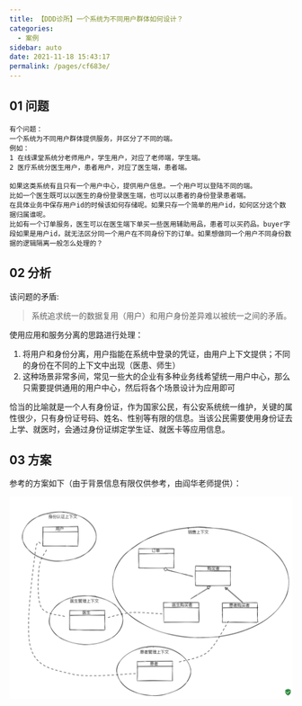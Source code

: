 ```yaml
---
title: 【DDD诊所】一个系统为不同用户群体如何设计？
categories: 
  - 案例
sidebar: auto
date: 2021-11-18 15:43:17
permalink: /pages/cf683e/
---
```


## 01 问题

```
有个问题：
一个系统为不同用户群体提供服务，并区分了不同的端。
例如：
1 在线课堂系统分老师用户，学生用户，对应了老师端，学生端。
2 医疗系统分医生用户，患者用户，对应了医生端，患者端。

如果这类系统有且只有一个用户中心，提供用户信息。一个用户可以登陆不同的端。
比如一个医生既可以以医生的身份登录医生端，也可以以患者的身份登录患者端。
在具体业务中保存用户id的时候该如何存储呢。如果只存一个简单的用户id，如何区分这个数据归属谁呢。
比如有一个订单服务，医生可以在医生端下单买一些医用辅助用品，患者可以买药品。buyer字段如果是用户id，就无法区分同一个用户在不同身份下的订单。如果想做同一个用户不同身份数据的逻辑隔离一般怎么处理的？
```

## 02 分析

该问题的矛盾:

>  系统追求统一的数据复用（用户）和用户身份差异难以被统一之间的矛盾。

使用应用和服务分离的思路进行处理：

1. 将用户和身份分离，用户指能在系统中登录的凭证，由用户上下文提供；不同的身份在不同的上下文中出现（医患、师生）
2. 这种场景非常多间，常见一些大的企业有多种业务线希望统一用户中心，那么只需要提供通用的用户中心，然后将各个场景设计为应用即可

恰当的比喻就是一个人有身份证，作为国家公民，有公安系统统一维护，关键的属性很少，只有身份证号码、姓名、性别等有限的信息。当该公民需要使用身份证去上学、就医时，会通过身份证绑定学生证、就医卡等应用信息。

## 03 方案

参考的方案如下（由于背景信息有限仅供参考，由阎华老师提供）：

![阎华老师提供](./user-center/image-20211118155025835.png)

